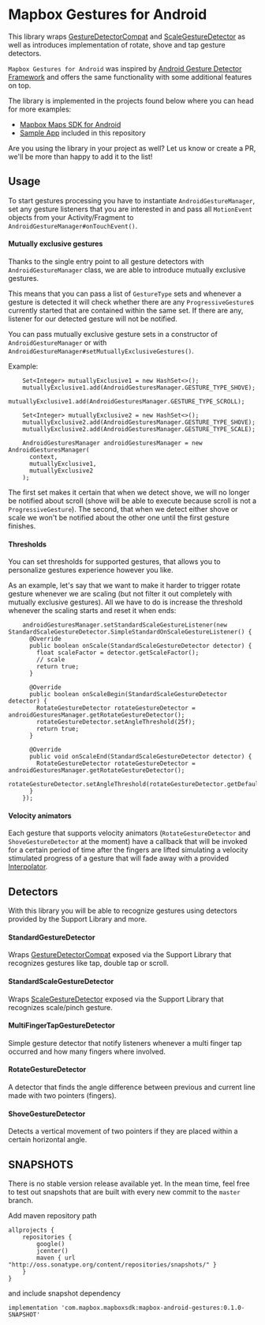 # Mapbox Gestures for Android
This library wraps [GestureDetectorCompat](https://developer.android.com/reference/android/support/v4/view/GestureDetectorCompat.html) and [ScaleGestureDetector](https://developer.android.com/reference/android/view/ScaleGestureDetector.html) as well as introduces implementation of rotate, shove and tap gesture detectors.

`Mapbox Gestures for Android` was inspired by [Android Gesture Detector Framework](https://github.com/Almeros/android-gesture-detectors) and offers the same functionality with some additional features on top.

The library is implemented in the projects found below where you can head for more examples:
- [Mapbox Maps SDK for Android](https://github.com/mapbox/mapbox-gl-native)
- [Sample App](https://github.com/mapbox/mapbox-gestures-android/tree/master/TestApp) included in this repository

Are you using the library in your project as well? Let us know or create a PR, we'll be more than happy to add it to the list!

## Usage
To start gestures processing you have to instantiate `AndroidGestureManager`, set any gesture listeners that you are interested in and pass all `MotionEvent` objects from your Activity/Fragment to `AndroidGestureManager#onTouchEvent()`.

#### Mutually exclusive gestures
Thanks to the single entry point to all gesture detectors with `AndroidGestureManager` class, we are able to introduce mutually exclusive gestures.

This means that you can pass a list of `GestureType` sets and whenever a gesture is detected it will check whether there are any `ProgressiveGesture`s currently started that are contained within the same set. If there are any, listener for our detected gesture will not be notified.

You can pass mutually exclusive gesture sets in a constructor of `AndroidGestureManager` or with `AndroidGestureManager#setMutuallyExclusiveGestures()`.

Example:
```
    Set<Integer> mutuallyExclusive1 = new HashSet<>();
    mutuallyExclusive1.add(AndroidGesturesManager.GESTURE_TYPE_SHOVE);
    mutuallyExclusive1.add(AndroidGesturesManager.GESTURE_TYPE_SCROLL);

    Set<Integer> mutuallyExclusive2 = new HashSet<>();
    mutuallyExclusive2.add(AndroidGesturesManager.GESTURE_TYPE_SHOVE);
    mutuallyExclusive2.add(AndroidGesturesManager.GESTURE_TYPE_SCALE);

    AndroidGesturesManager androidGesturesManager = new AndroidGesturesManager(
      context,
      mutuallyExclusive1,
      mutuallyExclusive2
    );
```

The first set makes it certain that when we detect shove, we will no longer be notified about scroll (shove will be able to execute because scroll is not a `ProgressiveGesture`).
The second, that when we detect either shove or scale we won't be notified about the other one until the first gesture finishes.

#### Thresholds
You can set thresholds for supported gestures, that allows you to personalize gestures experience however you like.

As an example, let's say that we want to make it harder to trigger rotate gesture whenever we are scaling (but not filter it out completely with mutually exclusive gestures). All we have to do is increase the threshold whenever the scaling starts and reset it when ends:

```
    androidGesturesManager.setStandardScaleGestureListener(new StandardScaleGestureDetector.SimpleStandardOnScaleGestureListener() {
      @Override
      public boolean onScale(StandardScaleGestureDetector detector) {
        float scaleFactor = detector.getScaleFactor();
        // scale
        return true;
      }

      @Override
      public boolean onScaleBegin(StandardScaleGestureDetector detector) {
        RotateGestureDetector rotateGestureDetector = androidGesturesManager.getRotateGestureDetector();
        rotateGestureDetector.setAngleThreshold(25f);
        return true;
      }

      @Override
      public void onScaleEnd(StandardScaleGestureDetector detector) {
        RotateGestureDetector rotateGestureDetector = androidGesturesManager.getRotateGestureDetector();
        rotateGestureDetector.setAngleThreshold(rotateGestureDetector.getDefaultAngleThreshold());
      }
    });
```

#### Velocity animators
Each gesture that supports velocity animators (`RotateGestureDetector` and `ShoveGestureDetector` at the moment) have a callback that will be invoked for a certain period of time after the fingers are lifted simulating a velocity stimulated progress of a gesture that will fade away with a provided [Interpolator](https://developer.android.com/reference/android/view/animation/Interpolator.html).

## Detectors
With this library you will be able to recognize gestures using detectors provided by the Support Library and more.

#### StandardGestureDetector
Wraps [GestureDetectorCompat](https://developer.android.com/reference/android/support/v4/view/GestureDetectorCompat.html) exposed via the Support Library that recognizes gestures like tap, double tap or scroll.

#### StandardScaleGestureDetector
Wraps [ScaleGestureDetector](https://developer.android.com/reference/android/view/ScaleGestureDetector.html) exposed via the Support Library that recognizes scale/pinch gesture.

#### MultiFingerTapGestureDetector
Simple gesture detector that notify listeners whenever a multi finger tap occurred and how many fingers where involved.

#### RotateGestureDetector
A detector that finds the angle difference between previous and current line made with two pointers (fingers).

#### ShoveGestureDetector
Detects a vertical movement of two pointers if they are placed within a certain horizontal angle.

## SNAPSHOTS
There is no stable version release available yet. In the mean time, feel free to test out snapshots that are built with every new commit to the `master` branch.

Add maven repository path
```
allprojects {
    repositories {
        google()
        jcenter()
        maven { url "http://oss.sonatype.org/content/repositories/snapshots/" }
    }
}
```
and include snapshot dependency
```
implementation 'com.mapbox.mapboxsdk:mapbox-android-gestures:0.1.0-SNAPSHOT'
```